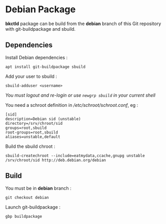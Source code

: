 # Debian Package

**bkctld** package can be build from the **debian** branch of this Git repository with git-buildpackage and sbuild.

## Dependencies

Install Debian dependencies :

~~~
apt install git-buildpackage sbuild
~~~

Add your user to sbuild :

~~~
sbuild-adduser <username>
~~~

*You must logout and re-login or use `newgrp sbuild` in your current shell*

You need a schroot definition in */etc/schroot/schroot.conf*, eg :

~~~
[sid]
description=Debian sid (unstable)
directory=/srv/chroot/sid
groups=root,sbuild
root-groups=root,sbuild
aliases=unstable,default
~~~

Build the sbuild chroot :

~~~
sbuild-createchroot --include=eatmydata,ccache,gnupg unstable /srv/chroot/sid http://deb.debian.org/debian
~~~

## Build

You must be in **debian** branch :

~~~
git checkout debian
~~~

Launch git-buildpackage :

~~~
gbp buildpackage
~~~
